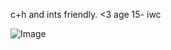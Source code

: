 c+h and ints friendly. <3 age 15- iwc
            

![Image](https://github.com/user-attachments/assets/0c1a6eef-1650-4682-88e7-05920fa757a5)

